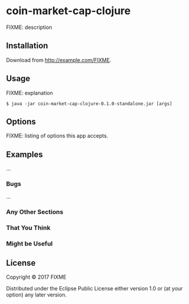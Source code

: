 # coin-market-cap-clojure

FIXME: description

## Installation

Download from http://example.com/FIXME.

## Usage

FIXME: explanation

    $ java -jar coin-market-cap-clojure-0.1.0-standalone.jar [args]

## Options

FIXME: listing of options this app accepts.

## Examples

...

### Bugs

...

### Any Other Sections
### That You Think
### Might be Useful

## License

Copyright © 2017 FIXME

Distributed under the Eclipse Public License either version 1.0 or (at
your option) any later version.

